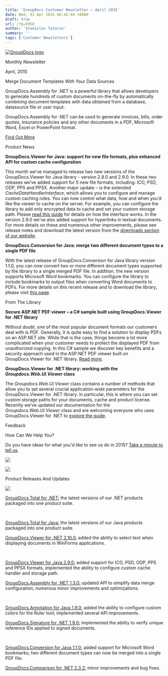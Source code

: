 ```yaml
---
title: 'GroupDocs Customer Newsletter – April 2015'
date: Wed, 01 Apr 2015 06:42:44 +0000
draft: true
url: /?p=5958
author: 'Stanislav Tatarin'
summary: ''
tags: ['Customer Newsletters']
---
```


[![GroupDocs logo](http://groupdocs.com/email/apr/res/groupdocs-logo.png)](http://groupdocs.com)

Monthly Newsletter

April, 2015

Merge Document Templates With Your Data Sources

GroupDocs.Assembly for .NET is a powerful library that allows developers to generate hundreds of custom documents on-the-fly by automatically combining document templates with data obtained from a database, datasource file or user input.

GroupDocs.Assembly for .NET can be used to generate invoices, bills, order quotes, insurance policies and any other documents in a PDF, Microsoft Word, Excel or PowerPoint format.

[Find Out More](http://groupdocs.com/dot-net/document-assembly-library)

Product News

**GroupDocs.Viewer for Java: support for new file formats, plus enhanced API for custom cache configuration**

This month we’ve managed to release two new versions of the GroupDocs.Viewer for Java library - version 2.8.0 and 2.9.0. In these two releases we’ve added support for 5 new file formats, including: ICO, PSD, ODP, PPS and PPSX. Another major update – is the extended _CacheDataHandlerinterface_, which allows you to configure and manage custom caching rules. You can now control what data, how and when you’d like the viewer to cache on the server. For example, you can configure the library to add only encrypted data to cache and set your custom storage path. Please [read this guide](https://docs.groupdocs.com/viewer/java) for details on how the interface works. In the version 2.9.0 we’ve also added support for hyperlinks in textual documents. For more details on these and numerous other improvements, please see release notes and download the latest version from the [downloads section of our website](http://groupdocs.com/Community/files/9/java-libraries/groupdocs_viewer_for_java/entry5405.aspx).

**GroupDocs.Conversion for Java: merge two different document types to a single PDF file**

With the latest release of GroupDocs.Conversion for Java library version 1.1.0, you can now convert two or more different document types supported by the library to a single merged PDF file. In addition, the new version supports Microsoft Word bookmarks. You can configure the library to include bookmarks to output files when converting Word documents to PDFs. For more details on this recent release and to download the library, please visit [this page](http://groupdocs.com/Community/files/9/java-libraries/groupdocs_conversion_for_java/entry5343.aspx).

From The Library

**Secure ASP.NET PDF viewer – a C# sample built using GroupDocs.Viewer for .NET library**

Without doubt, one of the most popular document formats our customers deal with is PDF. Generally, it is quite easy to find a solution to display PDFs on an ASP.NET site. While that is the case, things become a lot more complicated when your customer needs to protect the displayed PDF from unauthorized copying. In this C# sample we discover key benefits and a security approach used in the ASP.NET PDF viewer built on GroupDocs.Viewer for .NET library. [Read more](https://blog.groupdocs.com/asp-net-pdf-viewer-built-based-on-the-groupdocs-viewer-for-net-library).

**GroupDocs.Viewer for .NET library: working with the _Groupdocs.Web.UI.Viewer_ class**

The _Groupdocs.Web.UI.Viewer_ class contains a number of methods that allow you to set several crucial application-wide parameters for the GroupDocs.Viewer for .NET library. In particular, this is where you can set custom storage paths for your documents, cache and product license. Recently we’ve updated our documentation for the _Groupdocs.Web.UI.Viewer_ class and are welcoming everyone who uses GroupDocs.Viewer for .NET to [explore the guide](https://docs.groupdocs.com/viewer/net).

Feedback

How Can We Help You?

Do you have ideas for what you'd like to see us do in 2015? [Take a minute to tell us](https://groupdocs.wufoo.com/forms/how-can-we-help-you/).

[](http://groupdocs.com/dot-net)

[](http://groupdocs.com/java)

[![](http://groupdocs.com/email/feb/cloud.png)](http://groupdocs.com/cloud)

[![](http://groupdocs.com/email/feb/apps.png)](http://groupdocs.com/apps)

Product Releases And Updates

![](http://www.aspose.com/Images/Newsletter/separator-630px.png)

[GroupDocs.Total for .NET:](http://groupdocs.com/Community/files/8/.net-libraries/groupdocs_total_for_.net/default.aspx) the latest versions of our .NET products packaged into one product suite.

 

[GroupDocs.Total for Java:](http://groupdocs.com/Community/files/9/java-libraries/groupdocs_total_for_java/default.aspx) the latest versions of our Java products packaged into one product suite.

[GroupDocs.Viewer for .NET 2.10.0:](http://groupdocs.com/Community/files/8/.net-libraries/groupdocs_viewer_for_.net/entry5564.aspx) added the ability to select text when displaying documents in WinForms applications.

 

[GroupDocs.Viewer for Java 2.9.0:](http://groupdocs.com/Community/files/9/java-libraries/groupdocs_viewer_for_java/entry5405.aspx) added support for ICO, PSD, ODP, PPS and PPSX formats, implemented the ability to configure custom cache handler and storage path.

[GroupDocs.Assembly for .NET 1.3.0:](http://groupdocs.com/Community/files/8/.net-libraries/groupdocs_assembly_for_.net/entry5578.aspx) updated API to simplify data merge configuration; numerous minor improvements and optimizations.

 

[GroupDocs.Annotation for Java 1.9.0:](http://groupdocs.com/Community/files/9/java-libraries/groupdocs_annotation_for_java/default.aspx) added the ability to configure custom colors for the Ruler tool; implemented several API improvements.

[GroupDocs.Signature for .NET 1.9.0:](http://groupdocs.com/Community/files/8/.net-libraries/groupdocs_signature_for_.net/entry4967.aspx) implemented the ability to verify unique reference IDs applied to signed documents.

 

[GroupDocs.Conversion for Java 1.1.0:](http://groupdocs.com/Community/files/9/java-libraries/groupdocs_conversion_for_java/entry5343.aspx) added support for Microsoft Word bookmarks; two different document types can now be merged into a single PDF file.

[GroupDocs.Comparison for .NET 2.3.2:](http://groupdocs.com/Community/files/8/.net-libraries/groupdocs_comparison_for_.net/entry5177.aspx) minor improvements and bug fixes.



